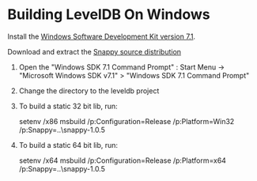 # Building LevelDB On Windows

Install the [Windows Software Development Kit version 7.1](http://www.microsoft.com/downloads/dlx/en-us/listdetailsview.aspx?FamilyID=6b6c21d2-2006-4afa-9702-529fa782d63b).

Download and extract the [Snappy source distribution](http://snappy.googlecode.com/files/snappy-1.0.5.tar.gz)

1. Open the "Windows SDK 7.1 Command Prompt" :
   Start Menu -> "Microsoft Windows SDK v7.1" > "Windows SDK 7.1 Command Prompt"

2. Change the directory to the leveldb project

3. To build a static 32 bit lib, run: 

    setenv /x86
    msbuild /p:Configuration=Release /p:Platform=Win32 /p:Snappy=..\snappy-1.0.5

4. To build a static 64 bit lib, run: 

    setenv /x64
    msbuild /p:Configuration=Release /p:Platform=x64 /p:Snappy=..\snappy-1.0.5




